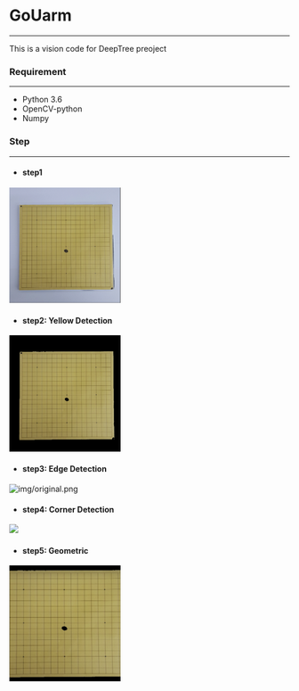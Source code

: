 # GoUarm
---
This is a vision code for DeepTree preoject


### Requirement
---
- Python 3.6
- OpenCV-python
- Numpy

### Step
---
- #### step1
<img src="img/original.png" width="200"> 
<br>

-  #### step2: Yellow Detection
  <img src="img/color.png" width="200">

- #### step3: Edge Detection
![img/original.png](https://github.com/OPAYA/GoUarm/tree/master/img/edge.PNG)

- #### step4: Corner Detection
<img src="https://github.com/OPAYA/GoUarm/tree/master/img/cornel.png" width="200">

- #### step5: Geometric
<img src="img/geometric.png" width="200">

